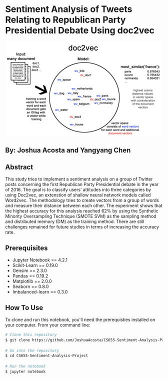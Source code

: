 # Sentiment Analysis of Tweets Relating to Republican Party Presidential Debate Using doc2vec

!["How doc2vec Works"](doc2vec.png)

## By: Joshua Acosta and Yangyang Chen

## Abstract

This study tries to implement a sentiment analysis on a group of Twitter posts concerning the first Republican Party Presidential debate in the year of 2016. The goal is to classify users’ attitudes into three categories by using Doc2vec, an extenstion of shallow neural network models called Word2vec. The methodology tries to create vectors from a group of words and measure their distance between each other. The experiment shows that the highest accuracy for this analysis reached 62% by using the Synthetic Minority Oversampling Technique (SMOTE SVM) as the sampling method and distributed memory (DM) as the training method. There are still challenges remained for future studies in terms of increasing the accuracy rate.

## Prerequisites

* Jupyter Notebook == 4.2.1
* Scikit-Learn == 0.19.0
* Gensim == 2.3.0
* Pandas == 0.19.2
* Matplotlib == 2.0.0
* Seaborn == 0.8.0
* Imbalanced-learn == 0.3.0

## How To Use

To clone and run this notebook, you'll need the prerequisties installed on your computer. From your command line:

```bash
# Clone this repository
$ git clone https://github.com/JoshuaAcosta/CS655-Sentiment-Analysis-Project.git

# Go into the repository
$ cd CS655-Sentiment-Analysis-Project

# Run the notebook
$ jupyter notebook
```


